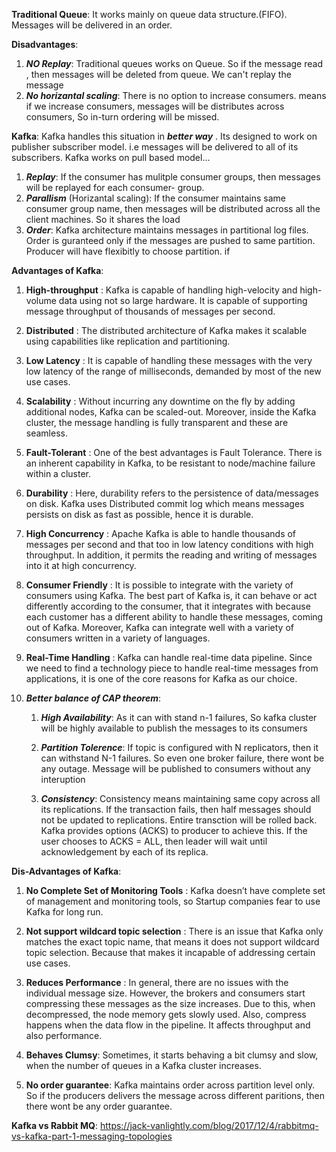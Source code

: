 **Traditional Queue**: It works mainly on queue data structure.(FIFO). Messages will be delivered in an order. 

**Disadvantages**: 
1. ***NO Replay***: Traditional queues works on Queue. So if the message read , then messages will be deleted from queue. We can't 
replay the message
2. ***No horizantal scaling***: There is no option to increase consumers. means if we increase consumers, messages will be 
distributes across consumers, So in-turn ordering will be missed.

**Kafka**: Kafka handles this situation in ***better way*** . Its designed to work on publisher subscriber model. i.e messages 
will be delivered to all of its subscribers. Kafka works on pull based model...

1. ***Replay***: If the consumer has mulitple consumer groups, then messages will be replayed for each consumer- group. 
2. ***Parallism*** (Horizantal scaling): If the consumer maintains same consumer group name, then messages will be distributed
across all the client machines. So it shares the load
3. ***Order***: Kafka architecture maintains messages in partitional log files. Order is guranteed only if the messages are 
pushed to same partition. Producer will have flexibitly to choose partition. if 


**Advantages of Kafka**:

1. **High-throughput** :
     Kafka is capable of handling high-velocity and high-volume data using not so large hardware. It is capable of supporting message throughput of thousands of messages per second.

2. **Distributed** :
     The distributed architecture of Kafka makes it scalable using capabilities like replication and partitioning.

3. **Low Latency** :
     It is capable of handling these messages with the very low latency of the range of milliseconds, demanded by most of the new use cases.

4.  **Scalability** :
     Without incurring any downtime on the fly by adding additional nodes, Kafka can be scaled-out. Moreover, inside the Kafka cluster, the message handling is fully transparent and these are seamless.

5.  **Fault-Tolerant** :
     One of the best advantages is Fault Tolerance. There is an inherent capability in Kafka, to be resistant to node/machine failure within a cluster.

6. **Durability** :
     Here, durability refers to the persistence of data/messages on disk. Kafka uses Distributed commit log which means messages persists on disk as fast as possible, hence it is durable.

7. **High Concurrency** :
     Apache Kafka is able to handle thousands of messages per second and that too in low latency conditions with high throughput. In addition, it permits the reading and writing of messages into it at high concurrency.

8. **Consumer Friendly** :
     It is possible to integrate with the variety of consumers using Kafka. The best part of Kafka is, it can behave or act differently according to the consumer, that it integrates with because each customer has a different ability to handle these messages, coming out of Kafka. Moreover, Kafka can integrate well with a variety of consumers written in a variety of languages.

9. **Real-Time Handling** :
     Kafka can handle real-time data pipeline. Since we need to find a technology piece to handle real-time messages from applications, it is one of the core reasons for Kafka as our choice.

10. ***Better balance of CAP theorem***: 
  
      1. ***High Availability***: As it can with stand n-1 failures, So kafka cluster will be highly available to publish the messages
  to its consumers
  
    2. ***Partition Tolerence***:  If topic is configured with N replicators, then it can withstand N-1 failures. So even one broker
  failure, there wont be any outage. Message will be published to consumers without any interuption 
 
    3. ***Consistency***: Consistency means maintaining same copy across all its replications. If the transaction fails, then
  half messages should not be updated to replications. Entire transction will be rolled back. Kafka provides options (ACKS) to producer
  to achieve this. If the user chooses to ACKS = ALL, then leader will wait until acknowledgement by each of its replica.

**Dis-Advantages of Kafka**:
  1. **No Complete Set of Monitoring Tools** :
      Kafka doesn’t have complete set of management and monitoring tools, so Startup companies fear to use Kafka for long run.

  2. **Not support wildcard topic selection** :
      There is an issue that Kafka only matches the exact topic name, that means it does not support wildcard topic selection.        Because that makes it incapable of addressing certain use cases.
      
  3. **Reduces Performance** :
      In general, there are no issues with the individual message size. However, the brokers and consumers start compressing          these messages as the size increases. Due to this, when decompressed, the node memory gets slowly used. Also, compress        happens when the data flow in the pipeline. It affects throughput and also performance. 

  4. **Behaves Clumsy**:
      Sometimes, it starts behaving a bit clumsy and slow, when the number of queues in a Kafka cluster increases. 
  
  5. **No order guarantee**:
      Kafka maintains order across partition level only. So if the producers delivers the message across different paritions,       then there wont be any order guarantee. 

**Kafka vs Rabbit MQ**: 
https://jack-vanlightly.com/blog/2017/12/4/rabbitmq-vs-kafka-part-1-messaging-topologies
